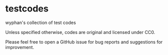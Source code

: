 # testcodes

wyphan's collection of test codes

Unless specified otherwise, codes are original and licensed under CC0.

Please feel free to open a GitHub issue for bug reports and suggestions for
improvement.
